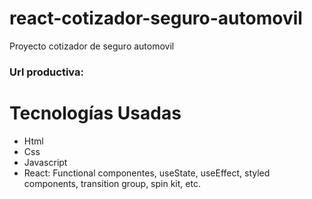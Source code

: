 # react-cotizador-seguro-automovil

Proyecto cotizador de seguro automovil

### Url productiva:

# Tecnologías Usadas

- Html
- Css
- Javascript
- React: Functional componentes, useState, useEffect, styled components, transition group, spin kit, etc.
